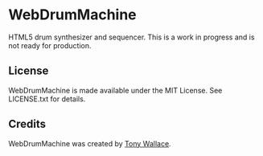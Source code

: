 # WebDrumMachine
HTML5 drum synthesizer and sequencer. This is a work in progress and is not ready for production.  

## License
WebDrumMachine is made available under the MIT License. See LICENSE.txt for details.  

## Credits
WebDrumMachine was created by [Tony Wallace](http://tonywallace.ca).  
